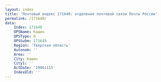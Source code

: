 ```yaml
---
layout: index
title: 'Почтовый индекс 171640: отделение почтовой связи Почты России'
permalink: /171640/
data:
    Index: 171640
    OPSName: Кашин
    OPSType: О
    OPSSubm: 171649
    Region: 'Тверская область'
    Autonom: ''
    Area: ''
    City: Кашин
    City1: ''
    ActDate: '20061115'
    IndexOld: ''
---
```

